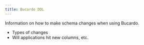```yaml
---
title: Bucardo DDL
---
```


Information on how to make schema changes when using Bucardo.

-   Types of changes
-   Will applications hit new columns, etc.

